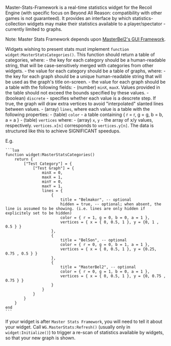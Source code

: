Master-Stats-Framework is a real-time statistics widget for the Recoil Engine (with specific focus on Beyond All Reason: compatibility with other games is not guaranteed). It provides an interface by which statistics-collection widgets may make their statistics available to a player/spectator - currently limited to graphs.

Note: Master Stats Framework depends upon [MasterBel2's GUI Framework](https://github/MasterBel2/Master-GUI-Framework).

Widgets wishing to present stats must implement `function widget:MasterStatsCategories()`.
This function should return a table of categories, where: 
    - the key for each category should be a human-readable string, that will be case-sensitively merged with categories from other widgets.
    - the value for each category should be a table of graphs, where:
      - the key for each graph should be a unique human-readable string that will be used as the graph's title on-screen.
      - the value for each graph should be a table with the following fields:
        - (number) `minX`, `maxX`. Values provided in the table should not exceed the bounds specified by these values.
        - (boolean) `discrete` - specifies whether each value is a descrete step. If true, the graph will draw extra vertices to avoid "interpolated" slanted lines between values.
        - (array) `lines`, where each value is a table with the following properties:
          - (table) `color` - a table containing { r = r, g = g, b = b, a = a }
          - (table) `vertices` where:
            - (array) `x`, `y` - the array of x/y values, respectively. `vertices.x[n]` corresponds to `vertices.y[n]`. The data is structured like this to achieve SIGNIFICANT speedups.

E.g. 

    ```lua
    function widget:MasterStatsCategories()
        return {
            ["Test Category"] = {
                ["Test Graph"] = {
                    minX = 0,
                    maxX = 1,
                    minY = 0,
                    maxY = 1,
                    lines = {
                        {
                            title = "Belmakor", -- optional
                            hidden = true, -- optional; when absent, the line is assumed to be showing. (i.e. lines are only hidden if explicitely set to be hidden)
                            color = { r = 1, g = 0, b = 0, a = 1 },
                            vertices = { x = { 0, 0.5, 1 }, y = {0, 1 , 0.5 } }
                        },
                        {
                            title = "BelSon", -- optional
                            color = { r = 0, g = 0, b = 1, a = 1 },
                            vertices = { x = { 0, 0.5, 1 }, y = {0.25, 0.75 , 0.5 } }
                        },
                        {
                            title = "MasterBel2", -- optional
                            color = { r = 0, g = 1, b = 0, a = 1 },
                            vertices = { x = { 0, 0.5, 1 }, y = {0, 0.75 , 0.75 } }
                        }
                    }
                }
            }
        }
    end
    ```

If your widget is after `Master Stats Framework`, you will need to tell it about your widget. Call `WG.MasterStats:Refresh()` (usually only in `widget:Initialize()`) to trigger a re-scan of statistics available by widgets, so that your new graph is shown.